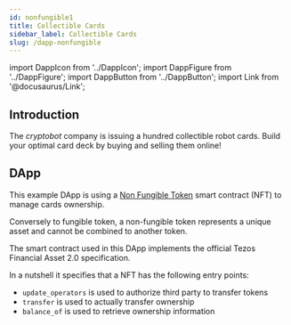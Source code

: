```yaml
---
id: nonfungible1
title: Collectible Cards
sidebar_label: Collectible Cards
slug: /dapp-nonfungible
---
```


import DappIcon from '../DappIcon';
import DappFigure from '../DappFigure';
import DappButton from '../DappButton';
import Link from '@docusaurus/Link';

<DappFigure img='nft-screen.png' width='100%'/>

<DappButton url="https://edukera.github.io/completium-dapp-nonfungible/" txt="open dapp"/>

## Introduction

The *cryptobot* company is issuing a hundred collectible robot cards. Build your optimal card deck by buying and selling them online!

## DApp

This example DApp is using a <a href='https://en.wikipedia.org/wiki/Non-fungible_token' target='_blank'>Non Fungible Token</a> smart contract (NFT) to manage cards ownership.

Conversely to fungible token, a non-fungible token represents a unique asset and cannot be combined to another token.

The <Link to='/docs/templates/nft'>smart contract</Link> used in this DApp implements the official Tezos <a>Financial Asset 2.0</a> specification.

In a nutshell it specifies that a NFT has the following entry points:
* `update_operators` is used to authorize third party to transfer tokens
* `transfer` is used to actually transfer ownership
* `balance_of` is used to retrieve ownership information

